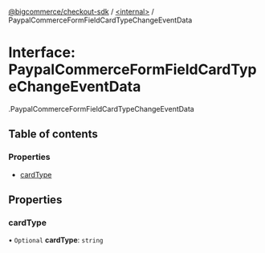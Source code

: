 [@bigcommerce/checkout-sdk](../README.md) / [<internal\>](../modules/internal_.md) / PaypalCommerceFormFieldCardTypeChangeEventData

# Interface: PaypalCommerceFormFieldCardTypeChangeEventData

[<internal>](../modules/internal_.md).PaypalCommerceFormFieldCardTypeChangeEventData

## Table of contents

### Properties

- [cardType](internal_.PaypalCommerceFormFieldCardTypeChangeEventData.md#cardtype)

## Properties

### cardType

• `Optional` **cardType**: `string`

